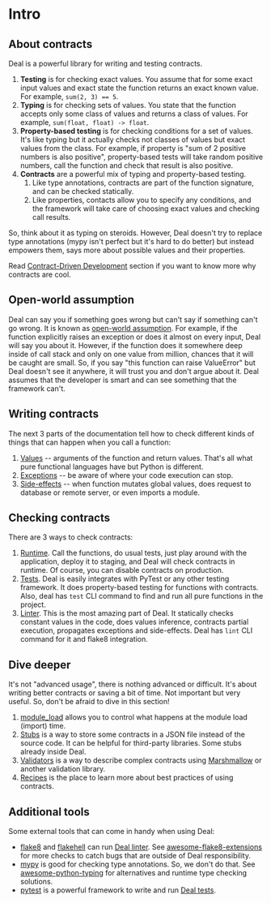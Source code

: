# Intro

## About contracts

Deal is a powerful library for writing and testing contracts.

1. **Testing** is for checking exact values. You assume that for some exact input values and exact state the function returns an exact known value. For example, `sum(2, 3) == 5`.
1. **Typing** is for checking sets of values. You state that the function accepts only some class of values and returns a class of values. For example, `sum(float, float) -> float`.
1. **Property-based testing** is for checking conditions for a set of values. It's like typing but it actually checks not classes of values but exact values from the class. For example, if property is "sum of 2 positive numbers is also positive", property-based tests will take random positive numbers, call the function and check that result is also positive.
1. **Contracts** are a powerful mix of typing and property-based testing.
    1. Like type annotations, contracts are part of the function signature, and can be checked statically.
    1. Like properties, contacts allow you to specify any conditions, and the framework will take care of choosing exact values and checking call results.

So, think about it as typing on steroids. However, Deal doesn't try to replace type annotations (mypy isn't perfect but it's hard to do better) but instead empowers them, says more about possible values and their properties.

Read [Contract-Driven Development](motivation) section if you want to know more why contracts are cool.

## Open-world assumption

Deal can say you if something goes wrong but can't say if something can't go wrong. It is known as [open-world assumption](https://en.wikipedia.org/wiki/Open-world_assumption). For example, if the function explicitly raises an exception or does it almost on every input, Deal will say you about it. However, if the function does it somewhere deep inside of call stack and only on one value from million, chances that it will be caught are small. So, if you say "this function can raise ValueError" but Deal doesn't see it anywhere, it will trust you and don't argue about it. Deal assumes that the developer is smart and can see something that the framework can't.

## Writing contracts

The next 3 parts of the documentation tell how to check different kinds of things that can happen when you call a function:

1. [Values](values) -- arguments of the function and return values. That's all what pure functional languages have but Python is different.
1. [Exceptions](exceptions) -- be aware of where your code execution can stop.
1. [Side-effects](side-effects) -- when function mutates global values, does request to database or remote server, or even imports a module.

## Checking contracts

There are 3 ways to check contracts:

1. [Runtime](runtime). Call the functions, do usual tests, just play around with the application, deploy it to staging, and Deal will check contracts in runtime. Of course, you can disable contracts on production.
1. [Tests](tests). Deal is easily integrates with PyTest or any other testing framework. It does property-based testing for functions with contracts. Also, deal has `test` CLI command to find and run all pure functions in the project.
1. [Linter](linter). This is the most amazing part of Deal. It statically checks constant values in the code, does values inference, contracts partial execution, propagates exceptions and side-effects. Deal has `lint` CLI command for it and flake8 integration.

## Dive deeper

It's not "advanced usage", there is nothing advanced or difficult. It's about writing better contracts or saving a bit of time. Not important but very useful. So, don't be afraid to dive in this section!

1. [module_load](../details/module_load) allows you to control what happens at the module load (import) time.
1. [Stubs](../details/stubs) is a way to store some contracts in a JSON file instead of the source code. It can be helpful for third-party libraries. Some stubs already inside Deal.
1. [Validators](../details/validators) is a way to describe complex contracts using [Marshmallow](https://github.com/marshmallow-code/marshmallow) or another validation library.
1. [Recipes](../details/recipes) is the place to learn more about best practices of using contracts.

## Additional tools

Some external tools that can come in handy when using Deal:

+ [flake8](https://flake8.pycqa.org/en/latest/) and [flakehell](https://github.com/life4/flakehell/) can run [Deal linter](linter). See [awesome-flake8-extensions](https://github.com/DmytroLitvinov/awesome-flake8-extensions) for more checks to catch bugs that are outside of Deal responsibility.
+ [mypy](https://mypy.readthedocs.io/en/stable/) is good for checking type annotations. So, we don't do that. See [awesome-python-typing](https://github.com/typeddjango/awesome-python-typing) for alternatives and runtime type checking solutions.
+ [pytest](https://docs.pytest.org/en/latest/) is a powerful framework to write and run [Deal tests](tests).
